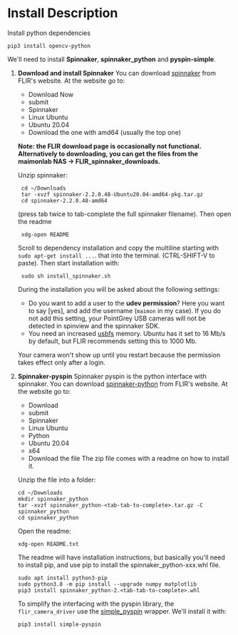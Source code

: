 # Install Description

Install python dependencies

    pip3 install opencv-python

<!-- pip3 install opencv-contrib-python -->

We'll need to install **Spinnaker**, **spinnaker_python** and **pyspin-simple**.

1.  **Download and install Spinnaker** You can download [spinnaker](https://www.flir.com/products/spinnaker-sdk/) from FLIR's website. At the website go to:

    - Download Now
    - submit
    - Spinnaker
    - Linux Ubuntu
    - Ubuntu 20.04
    - Download the one with amd64 (usually the top one)

    **Note: the FLIR download page is occasionally not functional. Alternatively to downloading, you can get the files from the maimonlab NAS -> FLIR_spinnaker_downloads.**

    Unzip spinnaker:

         cd ~/Downloads
         tar -xvzf spinnaker-2.2.0.48-Ubuntu20.04-amd64-pkg.tar.gz
         cd spinnaker-2.2.0.48-amd64

    (press tab twice to tab-complete the full spinnaker filename). Then open the readme

         xdg-open README

    Scroll to dependency installation and copy the multiline starting with `sudo apt-get install ...`. that into the terminal. (CTRL-SHIFT-V to paste). Then start installation with:

         sudo sh install_spinnaker.sh

    During the installation you will be asked about the following settings:

    - Do you want to add a user to the **udev permission**? Here you want to say [yes], and add the username (`maimon` in my case). If you do not add this setting, your PointGrey USB cameras will not be detected in spinview and the spinnaker SDK.
    - You need an increased [usbfs](https://www.flir.com/support-center/iis/machine-vision/application-note/using-linux-with-usb-3.1/) memory. Ubuntu has it set to 16 Mb/s by default, but FLIR recommends setting this to 1000 Mb.

    Your camera won't show up until you restart because the permission takes effect only after a login.

2.  **Spinnaker-pyspin**
    Spinnaker pyspin is the python interface with spinnaker. You can download [spinnaker-python](https://www.flir.com/products/spinnaker-sdk/) from FLIR's website. At the website go to:

    - Download
    - submit
    - Spinnaker
    - Linux Ubuntu
    - Python
    - Ubuntu 20.04
    - x64
    - Download the file
      The zip file comes with a readme on how to install it.

    Unzip the file into a folder:

        cd ~/Downloads
        mkdir spinnaker_python
        tar -xvzf spinnaker_python-<tab-tab-to-complete>.tar.gz -C spinnaker_python
        cd spinnaker_python

    Open the readme:

        xdg-open README.txt

    The readme will have installation instructions, but basically you'll need to install pip, and use pip to install the spinnaker_python-xxx.whl file.

        sudo apt install python3-pip
        sudo python3.8 -m pip install --upgrade numpy matplotlib
        pip3 install spinnaker_python-2.<tab-tab-to-complete>.whl

    To simplify the interfacing with the pyspin library, the `flir_camera_driver` use the [simple_pyspin](https://github.com/klecknerlab/simple_pyspin) wrapper. We'll install it with:

        pip3 install simple-pyspin

